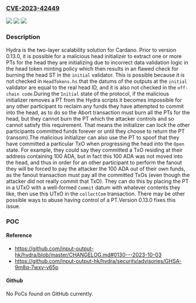 ### [CVE-2023-42449](https://cve.mitre.org/cgi-bin/cvename.cgi?name=CVE-2023-42449)
![](https://img.shields.io/static/v1?label=Product&message=hydra&color=blue)
![](https://img.shields.io/static/v1?label=Version&message=%3D%20%3C%200.13.0%20&color=brighgreen)
![](https://img.shields.io/static/v1?label=Vulnerability&message=CWE-20%3A%20Improper%20Input%20Validation&color=brighgreen)

### Description

Hydra is the two-layer scalability solution for Cardano. Prior to version 0.13.0, it is possible for a malicious head initializer to extract one or more PTs for the head they are initializing due to incorrect data validation logic in the head token minting policy which then results in an flawed check for burning the head ST in the `initial` validator. This is possible because it is not checked in `HeadTokens.hs` that the datums of the outputs at the `initial` validator are equal to the real head ID, and it is also not checked in the `off-chain code`.During the `Initial` state of the protocol, if the malicious initializer removes a PT from the Hydra scripts it becomes impossible for any other participant to reclaim any funds they have attempted to commit into the head, as to do so the Abort transaction must burn all the PTs for the head, but they cannot burn the PT which the attacker controls and so cannot satisfy this requirement. That means the initializer can lock the other participants committed funds forever or until they choose to return the PT (ransom).The malicious initializer can also use the PT to spoof that they have committed a particular TxO when progressing the head into the `Open` state. For example, they could say they committed a TxO residing at their address containing 100 ADA, but in fact this 100 ADA was not moved into the head, and thus in order for an other participant to perform the fanout they will be forced to pay the attacker the 100 ADA out of their own funds, as the fanout transaction must pay all the committed TxOs (even though the attacker did not really commit that TxO). They can do this by placing the PT in a UTxO with a well-formed `Commit` datum with whatever contents they like, then use this UTxO in the `collectCom` transaction. There may be other possible ways to abuse having control of a PT.Version 0.13.0 fixes this issue.

### POC

#### Reference
- https://github.com/input-output-hk/hydra/blob/master/CHANGELOG.md#0130---2023-10-03
- https://github.com/input-output-hk/hydra/security/advisories/GHSA-9m8q-7wxv-v65p

#### Github
No PoCs found on GitHub currently.

